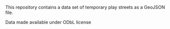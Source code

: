 This repository contains a data set of temporary play streets as a GeoJSON file.

Data made available under ODbL license

